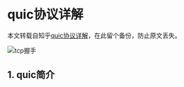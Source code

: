 # quic协议详解

本文转载自知乎[quic协议详解](https://zhuanlan.zhihu.com/p/405387352?utm_source=zhihu&utm_id=0)，在此留个备份，防止原文丢失。


![tcp握手](https://raw.githubusercontent.com/ivanzz1001/protocol_development_learning/main/quic/img/v2-1fb94488942494ec9425ecf6682ed6e1_1440w.avif)


## 1. quic简介
